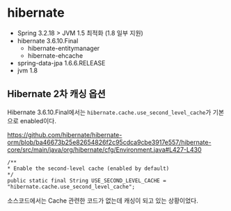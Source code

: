 # hibernate

- Spring 3.2.18 > JVM 1.5 최적화 (1.8 일부 지원)
- hibernate 3.6.10.Final
  - hibernate-entitymanager
  - hibernate-ehcache
- spring-data-jpa 1.6.6.RELEASE
- jvm 1.8


## Hibernate 2차 캐싱 옵션

Hibernate 3.6.10.Final에서는 `hibernate.cache.use_second_level_cache`가 기본으로 enabled이다.

https://github.com/hibernate/hibernate-orm/blob/ba46673b25e82654826f2c95cdca9cbe3917e557/hibernate-core/src/main/java/org/hibernate/cfg/Environment.java#L427-L430

```
/**
* Enable the second-level cache (enabled by default)
*/
public static final String USE_SECOND_LEVEL_CACHE = "hibernate.cache.use_second_level_cache";
```

소스코드에서는 Cache 관련한 코드가 없는데 캐싱이 되고 있는 상황이었다.

